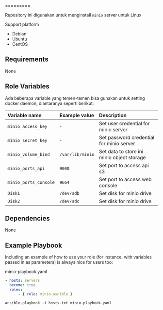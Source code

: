 =========

Repository ini digunakan untuk menginstall `minio` server untuk Linux

Support platform

- Debian
- Ubuntu
- CentOS


Requirements
------------

None

Role Variables
--------------

Ada beberapa variable yang temen-temen bisa gunakan untuk setting docker daemon, diantaranya seperti berikut:

| Variable name                 | Example value     | Description |
| :---                          | :---              | :---        |
| `minio_access_key`            | `-`               | Set user credential for minio server |
| `minio_secret_key`            | `-`               | Set password credential for minio server |
| `minio_volume_bind`           | `/var/lib/minio`  | Set data to store ini minio object storage |
| `minio_ports_api`             | `9000`            | Set port to access api s3 |
| `minio_ports_console`         | `9664`            | Set port to access web console |
| `Disk1`                       | `/dev/sdb`        | Set disk for minio drive |
| `Disk2`                       | `/dev/sdc`        | Set disk for minio drive |


Dependencies
------------

None

Example Playbook
----------------

Including an example of how to use your role (for instance, with variables passed in as parameters) is always nice for users too:

minio-playbook.yaml

```yaml
- hosts: servers
  become: true
  roles:
      - { role: minio-asnible }
```

`ansible-playbook -i hosts.txt minio-playbook.yaml`



